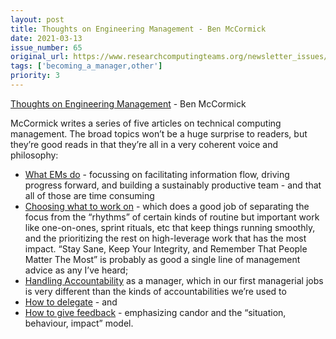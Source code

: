 ```yaml
---
layout: post
title: Thoughts on Engineering Management - Ben McCormick
date: 2021-03-13
issue_number: 65
original_url: https://www.researchcomputingteams.org/newsletter_issues/0065
tags: ['becoming_a_manager,other']
priority: 3
---
```


<!-- markdownlint-disable MD033 -->
<!-- markdownlint-disable MD041 -->
<!-- markdownlint-disable MD049 -->

[Thoughts on Engineering Management](https://benmccormick.org/engineering-management-thoughts) - Ben McCormick

McCormick writes a series of five articles on technical computing management.  The broad topics won’t be a huge surprise to readers, but they’re good reads in that they’re all in a very coherent voice and philosophy:

- [What EMs do](https://benmccormick.org/2021/02/18/what-do-ems-do) - focussing on facilitating information flow, driving progress forward, and building a sustainably productive team - and that all of those are time consuming
- [Choosing what to work on](https://benmccormick.org/2021/02/21/ems-choosing-what-to-work-on) - which does a good job of separating the focus from the “rhythms” of certain kinds of routine but important work like one-on-ones, sprint rituals, etc that keep things running smoothly, and the prioritizing the rest on high-leverage work that has the most impact.  “Stay Sane, Keep Your Integrity, and Remember That People Matter The Most” is probably as good a single line of management advice as any I’ve heard;
- [Handling Accountability](https://benmccormick.org/2021/02/23/ems-handling-accountability) as a manager, which in our first managerial jobs is very different than the kinds of accountabilities we’re used to
- [How to delegate](https://benmccormick.org/2021/02/26/ems-how-to-delegate) - and
- [How to give feedback](https://benmccormick.org/2021/03/07/ems-how-to-give-feedback) - emphasizing candor and the “situation, behaviour, impact” model.
